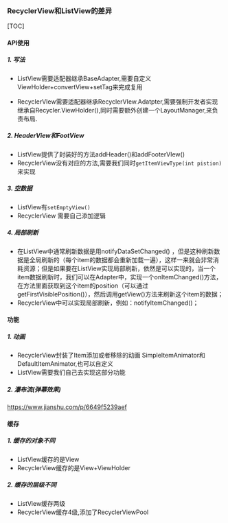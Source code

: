 ### RecyclerView和ListView的差异

[TOC]

####  API使用

##### 1. 写法 

- ListView需要适配器继承BaseAdapter,需要自定义ViewHolder+convertView+setTag来完成复用

- RecyclerVIew需要适配器继承RecyclerVIew.Adatpter,需要强制开发者实现继承自Recycler.ViewHolder(),同时需要额外创建一个LayoutManager,来负责布局.

##### 2. HeaderView和FootView

- ListView提供了封装好的方法addHeader()和addFooterVIew()
- RecyclerView没有对应的方法,需要我们同时`getItemViewType(int pistion)`来实现

##### 3. 空数据

- ListView有`setEmptyView()`
- RecyclerView 需要自己添加逻辑

##### 4. 局部刷新

- 在ListView中通常刷新数据是用notifyDataSetChanged() ，但是这种刷新数据是全局刷新的（每个item的数据都会重新加载一遍），这样一来就会非常消耗资源；但是如果要在ListView实现局部刷新，依然是可以实现的，当一个item数据刷新时，我们可以在Adapter中，实现一个onItemChanged()方法，在方法里面获取到这个item的position（可以通过getFirstVisiblePosition()），然后调用getView()方法来刷新这个item的数据；
- RecyclerView中可以实现局部刷新，例如：notifyItemChanged()；

#### 功能

##### 1. 动画

- RecyclerView封装了Item添加或者移除的动画 SimpleItemAnimator和DefaultItemAnimator,也可以自定义
- ListView需要我们自己去实现这部分功能

##### 2. 瀑布流(弹幕效果)

https://www.jianshu.com/p/6649f5239aef

#### 缓存

##### 1. 缓存的对象不同

- ListView缓存的是View
- RecyclerView缓存的是View+ViewHolder

##### 2. 缓存的层级不同

- ListView缓存两级
- RecyclerView缓存4级,添加了RecyclerViewPool